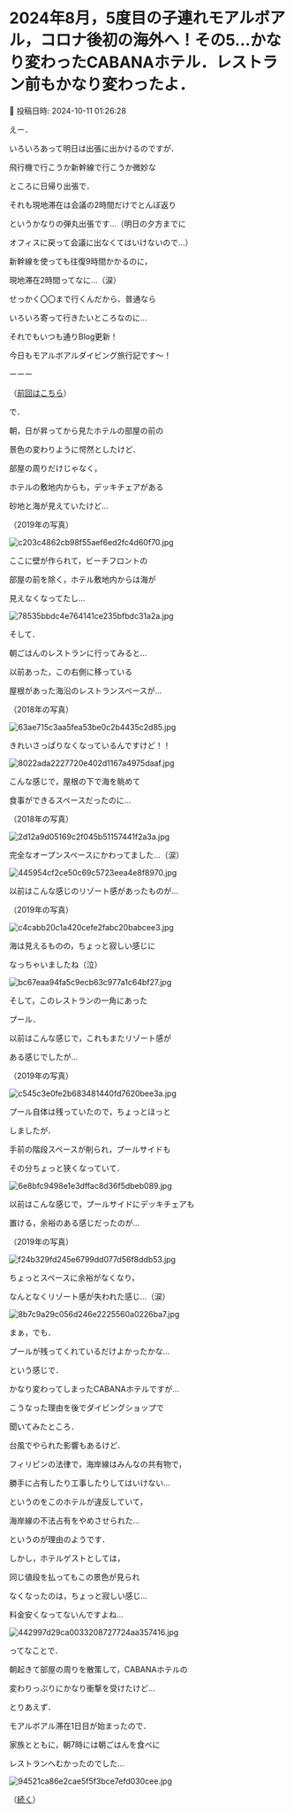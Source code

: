 # 2024年8月，5度目の子連れモアルボアル，コロナ後初の海外へ！その5…かなり変わったCABANAホテル．レストラン前もかなり変わったよ．

📅 投稿日時: 2024-10-11 01:26:28

えー．


いろいろあって明日は出張に出かけるのですが．


飛行機で行こうか新幹線で行こうか微妙な


ところに日帰り出張で．


それも現地滞在は会議の2時間だけでとんぼ返り


というかなりの弾丸出張です…（明日の夕方までに


オフィスに戻って会議に出なくてはいけないので…）





新幹線を使っても往復9時間かかるのに，


現地滞在2時間ってなに…（涙）


せっかく〇〇まで行くんだから、普通なら


いろいろ寄って行きたいところなのに…





それでもいつも通りBlog更新！


今日もモアルボアルダイビング旅行記です～！


ーーー


（[前回はこちら](ea52fee8909461fdee188b9de91734555.md)）





で．


朝，日が昇ってから見たホテルの部屋の前の


景色の変わりように愕然としたけど．





部屋の周りだけじゃなく，


ホテルの敷地内からも，デッキチェアがある


砂地と海が見えていたけど…


（2019年の写真）




![c203c4862cb98f55aef6ed2fc4d60f70.jpg](images/c203c4862cb98f55aef6ed2fc4d60f70.jpg)







ここに壁が作られて，ビーチフロントの


部屋の前を除く，ホテル敷地内からは海が


見えなくなってたし…




![78535bbdc4e764141ce235bfbdc31a2a.jpg](images/78535bbdc4e764141ce235bfbdc31a2a.jpg)







そして．


朝ごはんのレストランに行ってみると…


以前あった，この右側に移っている


屋根があった海沿のレストランスペースが…


（2018年の写真）




![63ae715c3aa5fea53be0c2b4435c2d85.jpg](images/63ae715c3aa5fea53be0c2b4435c2d85.jpg)







きれいさっぱりなくなっているんですけど！！




![8022ada2227720e402d1167a4975daaf.jpg](images/8022ada2227720e402d1167a4975daaf.jpg)







こんな感じで，屋根の下で海を眺めて


食事ができるスペースだったのに…


（2018年の写真）




![2d12a9d05169c2f045b51157441f2a3a.jpg](images/2d12a9d05169c2f045b51157441f2a3a.jpg)







完全なオープンスペースにかわってました…（涙）




![445954cf2ce50c69c5723eea4e8f8970.jpg](images/445954cf2ce50c69c5723eea4e8f8970.jpg)







以前はこんな感じのリゾート感があったものが…


（2019年の写真）




![c4cabb20c1a420cefe2fabc20babcee3.jpg](images/c4cabb20c1a420cefe2fabc20babcee3.jpg)







海は見えるものの，ちょっと寂しい感じに


なっちゃいましたね（泣）




![bc67eaa94fa5c9ecb63c977a1c64bf27.jpg](images/bc67eaa94fa5c9ecb63c977a1c64bf27.jpg)







そして，このレストランの一角にあった


プール．


以前はこんな感じで，これもまたリゾート感が


ある感じでしたが…


（2019年の写真）




![c545c3e0fe2b683481440fd7620bee3a.jpg](images/c545c3e0fe2b683481440fd7620bee3a.jpg)







プール自体は残っていたので，ちょっとほっと


しましたが．


手前の階段スペースが削られ，プールサイドも


その分ちょっと狭くなっていて．




![6e8bfc9498e1e3dffac8d36f5dbeb089.jpg](images/6e8bfc9498e1e3dffac8d36f5dbeb089.jpg)







以前はこんな感じで，プールサイドにデッキチェアも


置ける，余裕のある感じだったのが…


（2019年の写真）




![f24b329fd245e6799dd077d56f8ddb53.jpg](images/f24b329fd245e6799dd077d56f8ddb53.jpg)







ちょっとスペースに余裕がなくなり，


なんとなくリゾート感が失われた感じ…（涙）




![8b7c9a29c056d246e2225560a0226ba7.jpg](images/8b7c9a29c056d246e2225560a0226ba7.jpg)







まぁ，でも．


プールが残ってくれているだけよかったかな…





という感じで．


かなり変わってしまったCABANAホテルですが…


こうなった理由を後でダイビングショップで


聞いてみたところ．


台風でやられた影響もあるけど．


フィリピンの法律で，海岸線はみんなの共有物で，


勝手に占有したり工事したりしてはいけない…


というのをこのホテルが違反していて，


海岸線の不法占有をやめさせられた…


というのが理由のようです．





しかし，ホテルゲストとしては，


同じ値段を払ってもこの景色が見られ


なくなったのは，ちょっと寂しい感じ…


料金安くなってないんですよね…




![442997d29ca0033208727724aa357416.jpg](images/442997d29ca0033208727724aa357416.jpg)







ってなことで．


朝起きて部屋の周りを散策して，CABANAホテルの


変わりっぷりにかなり衝撃を受けたけど…





とりあえず．


モアルボアル滞在1日目が始まったので．


家族とともに，朝7時には朝ごはんを食べに


レストランへむかったのでした…




![94521ca86e2cae5f5f3bce7efd030cee.jpg](images/94521ca86e2cae5f5f3bce7efd030cee.jpg)







（[続く](eaf1efea840f20fa4676d43a1093200b7.md)）
